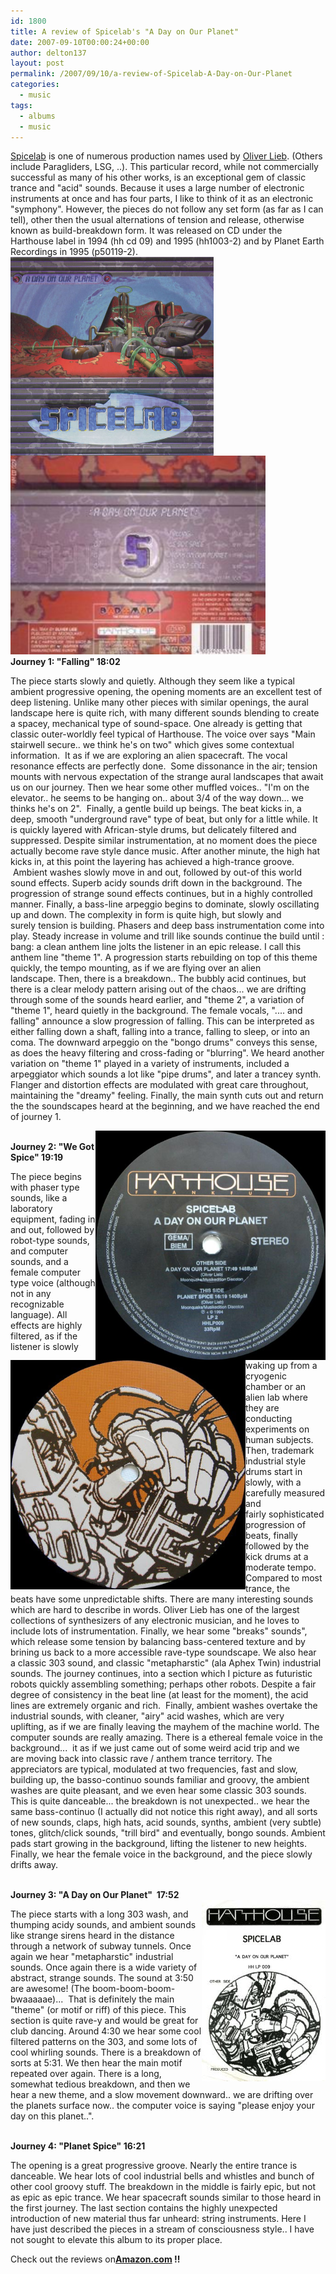 ```yaml
---
id: 1800
title: A review of Spicelab's "A Day on Our Planet"
date: 2007-09-10T00:00:24+00:00
author: delton137
layout: post
permalink: /2007/09/10/a-review-of-Spicelab-A-Day-on-Our-Planet
categories:
  - music
tags:
  - albums
  - music
---
```


<a href="http://www.myspace.com/thespicelab">Spicelab</a> is one
of numerous production names used by <a href="http://www.myspace.com/solieb">Oliver
Lieb</a>. (Others include Paragliders, LSG, ..). This particular record, while not commercially successful as many of
his other works,
is an exceptional gem of classic trance and &quot;acid&quot; sounds. Because it uses a
large number of electronic instruments at once and has four parts, I like to think
of it as an electronic &quot;symphony&quot;. However, the pieces do not follow any set
form (as far as I can tell), other then the usual alternations of tension and
release, otherwise known as build-breakdown form. It was released on CD under the Harthouse label in
1994 (hh cd 09) and 1995 (hh1003-2) and by Planet Earth Recordings in 1995
(p50119-2).
<img border="0" src="/assets/pictures/Spicelab/A%20day%20on%20our%20planet.jpg" width="325" height="318" align="left" vspace="" hspace="">
<img border="0" src="/assets/pictures/Spicelab/A%20day%20on%20our%20planet%20back.jpg" width="408" height="318">
<br/>
<STRONG>Journey 1: "Falling" 18:02</STRONG><br/>

The piece starts slowly and quietly. Although
they seem like a typical ambient progressive opening, the opening moments are an
excellent test of deep listening.&nbsp;Unlike many other pieces with similar
openings, the&nbsp;aural landscape here is quite rich, with many different
sounds blending to create a spacey, mechanical type of sound-space. One already
is getting that classic outer-worldly feel typical of Harthouse.&nbsp;The voice
over says &quot;Main stairwell secure.. we think he's on two&quot; which gives some
contextual information.&nbsp; It as if  we are exploring an alien spacecraft. The&nbsp;vocal resonance effects are perfectly done.&nbsp;
Some dissonance in the air; tension mounts with nervous&nbsp;expectation of the
strange&nbsp;aural landscapes that await us&nbsp;on our journey. Then we hear
some other muffled voices.. "I'm on the elevator.. he seems to be hanging on..
about 3/4 of the way down... we thinks he's on 2".&nbsp; Finally, a gentle build
up beings. The beat kicks in, a deep, smooth "underground rave" type of beat,
but only for a little while. It is quickly layered with African-style drums,
but&nbsp;delicately filtered and suppressed. Despite similar instrumentation, at
no moment does the piece actually become rave style dance music. After another
minute, the high hat kicks in, at this point the layering has achieved a
high-trance groove. &nbsp;Ambient washes slowly move in and out, followed by
out-of this world sound effects. Superb acidy sounds drift down in the
background. The progression of strange sound effects continues, but in a highly
controlled manner. Finally, a bass-line arpeggio begins to dominate, slowly
oscillating up and down. The complexity in form is quite high, but slowly and
surely&nbsp;tension is building. Phasers and deep bass instrumentation come into
play. Steady increase in volume and trill like sounds continue the build until :
bang: a clean anthem line jolts the listener in an epic release.&nbsp;I call
this anthem line "theme&nbsp;1".&nbsp;A progression starts rebuilding on top of
this theme quickly, the tempo mounting, as if we are&nbsp;flying over an alien
landscape.&nbsp;Then,&nbsp;there is a breakdown.. The bubbly acid continues, but
there is a clear melody pattern arising out of the chaos... we are drifting
through&nbsp;some&nbsp;of the sounds heard earlier,&nbsp;and "theme 2", a
variation of "theme 1", heard&nbsp;quietly in the background.&nbsp;The female vocals,
&quot;.... and falling&quot; announce a slow progression of falling. This can be
interpreted as either falling down a shaft, falling into a trance, falling to
sleep, or into an coma. The downward arpeggio on the &quot;bongo drums&quot; conveys this
sense, as does the heavy filtering and cross-fading or &quot;blurring&quot;. We heard
another variation on &quot;theme 1&quot; played in a variety of instruments, included a
arpeggiator which sounds a lot like &quot;pipe drums&quot;, and later a trancey synth.
Flanger and distortion effects are modulated with great care throughout,
maintaining the &quot;dreamy&quot; feeling. Finally,&nbsp;the main synth cuts out and&nbsp;return
the the soundscapes heard at the beginning, and we have reached the end of
journey 1.  

<img border="0" src="/assets/pictures/Spicelab/vinyl%202.jpg" align="right" width="368" height="367">
<img border="0" src="/assets/pictures/Spicelab/vinyl%20.jpg" width="376"  align="left"  height="367">


<br>
<STRONG>Journey 2: "We Got Spice" 19:19</STRONG><br>

The piece begins with phaser type sounds,
like a laboratory equipment, fading in and out, followed by robot-type sounds,
and computer sounds, and a female computer type voice (although not in any
recognizable language). All effects are highly filtered, as if the listener is
slowly waking up from a cryogenic chamber or an alien lab where they are
conducting experiments on human subjects. Then, trademark industrial style drums
start in slowly,&nbsp;with a carefully measured and fairly&nbsp;sophisticated
progression of beats,&nbsp;finally followed by the kick drums at a moderate
tempo. Compared to most trance, the beats&nbsp;have some&nbsp;unpredictable
shifts. There are many interesting sounds which are hard to describe in words.
Oliver Lieb has one of the largest collections of synthesizers of any electronic
musician, and he loves to include lots of instrumentation. Finally, we hear some
"breaks" sounds", which&nbsp;release some tension by balancing bass-centered
texture and by brining us back to a more accessible rave-type
soundscape.&nbsp;We also hear a&nbsp;classic 303 sound, and classic
"metapharstic"&nbsp;(ala Aphex Twin) industrial sounds. The journey continues,
into a section which I picture as futuristic robots quickly assembling
something; perhaps other robots. Despite a fair degree of consistency in the
beat line (at least for the moment), the acid lines are extremely organic and
rich. &nbsp;Finally, ambient washes overtake the industrial sounds, with
cleaner, "airy" acid washes, which are very uplifting,&nbsp;as if we are finally
leaving the mayhem of the machine world.&nbsp;The computer sounds are really
amazing. There is a ethereal female voice in the background...&nbsp;&nbsp;it as
if we just came out of some weird acid trip and&nbsp;we are&nbsp;moving back
into classic rave / anthem trance territory. The appreciators are typical,
modulated at two frequencies, fast and slow, building up, the basso-continuo
sounds familiar and groovy,&nbsp;the ambient washes are quite
pleasant,&nbsp;and we even hear some&nbsp;classic 303 sounds. This is quite
danceable... the breakdown is not unexpected..&nbsp;we hear the same
bass-continuo (I actually did not notice this right&nbsp;away), and all sorts of
new sounds,&nbsp;claps, high hats, acid sounds, synths, ambient (very subtle)
tones, glitch/click sounds, "trill bird" and eventually, bongo sounds. Ambient
pads start growing in the background, lifting the listener to new heights.
Finally, we hear the female voice in the background, and the piece slowly drifts
away.

<br>
<STRONG>Journey 3: "A Day on Our Planet"&nbsp; 17:52</STRONG><br>
<img border="0" src="/assets/pictures/Spicelab/single.jpg" align="right" width="198" height="290">

The piece starts with a long 303 wash, and
thumping acidy sounds, and ambient sounds like strange sirens heard in the distance through a network of
subway tunnels. Once again we hear "metapharstic" industrial sounds. Once again there is&nbsp;a
wide variety of abstract, strange sounds. The sound at
3:50 are awesome! (The boom-boom-boom-bwaaaaae)...&nbsp;
That is definitely the main &quot;theme&quot; (or motif or riff) of
this piece. This section is quite rave-y and would be great for club dancing.
Around 4:30 we hear some cool filtered patterns on the 303,
and some lots of cool whirling sounds. There is a breakdown
of sorts at 5:31. We then hear the main motif repeated over
again. There is a long, somewhat tedious breakdown, and then
we hear a new theme, and a slow movement downward.. we are
drifting over the planets surface now.. the computer voice
is saying &quot;please enjoy your day on this planet..&quot;.

<br>
<STRONG>Journey 4: "Planet Spice" 16:21</STRONG><br>


The opening is a great progressive groove. Nearly the entire
trance is danceable. We hear lots of cool
industrial bells and whistles and bunch of other cool groovy stuff. The
breakdown in the middle is fairly epic, but not as epic as epic trance. We hear
spacecraft sounds similar to those heard in the first journey. The last section&nbsp;contains the&nbsp;highly unexpected
introduction of new material thus far unheard: string instruments.
Here I have just described the pieces in a stream of consciousness
style.. I have not sought to elevate this album to its proper place.

Check out the reviews on<b><a href="http://www.amazon.com/Day-Our-Planet-Spicelab/dp/B000008PVA">Amazon.com</a>
!!</b>
